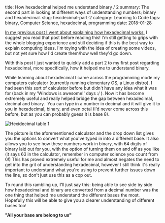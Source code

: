 title: How hexadecimal helped me understand binary / 2
summary: The second part in looking at different ways of understanding numbers; binary and hexadecimal.
slug: hexidecimal-part-2
category: Learning to Code
tags: binary, Computer Science, hexadecimal, programming
date: 2018-01-28

[In my previous post I went about explaining how hexadecimal works.]({filename}/posts/hexidecimal-part-1.md) I suggest you read that post before reading this! I'm still getting to grips with the whole blogging experience and still deciding if this is the best way to explain computing ideas. I'm toying with the idea of creating some videos, but not yet sure how I'd create them/how well they'd go down.

With this post I just wanted to quickly add a part 2 to my first post regarding hexadecimal, more specifically, how it helped me to understand binary.

While learning about hexadecimal I came across the programming mode my computers calculator (currently running elementary OS, a Linux distro). I had seen this sort of calculator before but didn't have any idea what it was for (back in my 'Windows is awesome!' days :/ ). Now it has become extremely useful and really helped bridge the gap between hexadecimal, decimal and binary.  You can type in a number in decimal and it will give it to you in hexadecimal, binary, and even octal (I'd never come across this before, but as you can probably guess it is base 8).

<img src="{static}/images/prog-calc.png" 
     alt="Hexidecimal table 1" 
     style="max-width: 100%;
            width: auto;"
            />

The picture is the aforementioned calculator and the drop down list gives you the options to convert what you've typed in into a different base. It also allows you to see how these numbers work in binary, with 64 digits of binary laid out for you, with the option of turning them on and off as you like (it says 63 in the calculator, remember in computer science you count from 0!) This has proved extremely useful for me and almost negates the need to get into the grit of understanding hexadecimal, however I still think it's really important to understand what you're using to prevent further issues down the line, so don't just use this as a cop out.

To round this rambling up, I'll just say this: being able to see side by side how hexadecimal and binary are converted from a decimal number was the one thing that helped me understand the different bases the most. Hopefully this will be able to give you a clearer understanding of different bases too!

**"All your base are belong to us"**